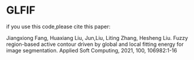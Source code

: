 # GLFIF


if you use this code,please cite this paper:



Jiangxiong Fang, Huaxiang Liu, Jun,Liu, Liting Zhang, Hesheng Liu.  Fuzzy region-based active contour driven by global and local fitting energy for image segmentation. Applied Soft Computing, 2021, 100, 106982:1-16
